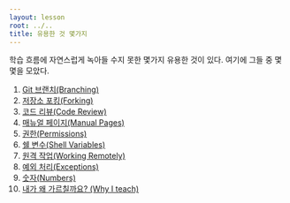 ```yaml
---
layout: lesson
root: ../..
title: 유용한 것 몇가지
---
```

학습 흐름에 자연스럽게 녹아들 수지 못한 몇가지 유용한 것이 있다. 여기에 그들 중 몇몇을 모았다.

<div class="toc" markdown="1">

1.  [Git 브랜치(Branching)](01-branching.html)
2.  [저장소 포킹(Forking)](02-forking.html)
3.  [코드 리뷰(Code Review)](03-review.html)
4.  [매뉴얼 페이지(Manual Pages)](04-man.html)
5.  [권한(Permissions)](05-permissions.html)
6.  [쉘 변수(Shell Variables)](06-shellvar.html)
7.  [원격 작업(Working Remotely)](07-ssh.html)
8.  [예외 처리(Exceptions)](08-exceptions.html)
9.  [숫자(Numbers)](09-numbers.html)
10. [내가 왜 가르칠까요? (Why I teach)](10-why.html)

</div>
